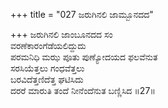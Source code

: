 +++
title = "027 ಜರುಗಿನಲಿ ಜಾಮ್ಬೂನದದ"

+++
ಜರುಗಿನಲಿ ಜಾಂಬೂನದದ ಸಂ  
ವರಣೆಕಾರಂಗೆಡೆಯಲಿದ್ದುದು  
ಪರಮನಿಧಿ ಮಝ ಪೂತು ಪುಣ್ಯೋದಯದ ಫಲವೆನುತ   
ಸರಸಿಯೆತ್ತಲು ಗಂಧವೆತ್ತಲು  
ಬರವಿದೆತ್ತಣಿದೆತ್ತ ಘಟಿಸಿದು  
ದರರೆ ಮಾರುತಿ ತಂದೆ ನೀನೆಂದೆನುತ ಬಣ್ಣಿಸಿದ     ॥27॥